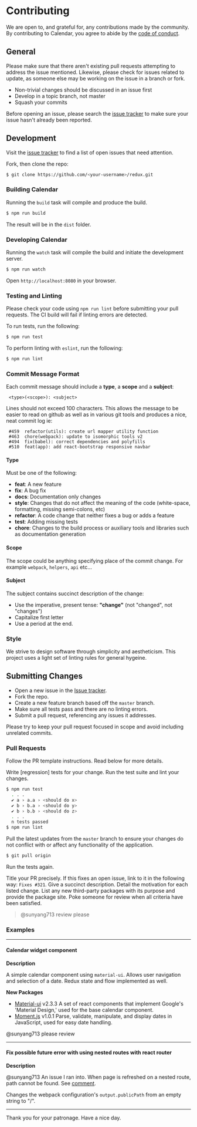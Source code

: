 # Contributing
We are open to, and grateful for, any contributions made by the community.  By contributing to Calendar, you agree to abide by the [code of conduct](https://github.com/ADI-Labs/calendar-web/blob/master/CODE_OF_CONDUCT.md).

## General

Please make sure that there aren't existing pull requests attempting to address the issue mentioned. Likewise, please check for issues related to update, as someone else may be working on the issue in a branch or fork.

* Non-trivial changes should be discussed in an issue first
* Develop in a topic branch, not master
* Squash your commits

Before opening an issue, please search the [issue tracker](https://github.com/ADI-Labs/calendar-web/issues) to make sure your issue hasn't already been reported.

## Development

Visit the [issue tracker](https://github.com/reactjs/redux/issues) to find a list of open issues that need attention.

Fork, then clone the repo:

```bash
$ git clone https://github.com/<your-username>/redux.git
```

### Building Calendar

Running the `build` task will compile and produce the build.
```bash
$ npm run build
```

The result will be in the `dist` folder.

### Developing Calendar

Running the `watch` task will compile the build and initiate the development server.

```bash
$ npm run watch
```

Open `http://localhost:8080` in your browser.


### Testing and Linting

Please check your code using `npm run lint` before submitting your pull requests. The CI build will fail if linting errors are detected.

To run tests, run the following:
```bash
$ npm run test
```

To perform linting with `eslint`, run the following:
```bash
$ npm run lint
```

### Commit Message Format

Each commit message should include a **type**, a **scope** and a **subject**:

```
 <type>(<scope>): <subject>
```

Lines should not exceed 100 characters. This allows the message to be easier to read on github as well as in various git tools and produces a nice, neat commit log ie:

```
 #459  refactor(utils): create url mapper utility function
 #463  chore(webpack): update to isomorphic tools v2
 #494  fix(babel): correct dependencies and polyfills
 #510  feat(app): add react-bootstrap responsive navbar
``` 

#### Type

Must be one of the following:

* **feat**: A new feature
* **fix**: A bug fix
* **docs**: Documentation only changes
* **style**: Changes that do not affect the meaning of the code (white-space, formatting, missing
  semi-colons, etc)
* **refactor**: A code change that neither fixes a bug or adds a feature
* **test**: Adding missing tests
* **chore**: Changes to the build process or auxiliary tools and libraries such as documentation
  generation

#### Scope

The scope could be anything specifying place of the commit change. For example `webpack`,
`helpers`, `api` etc...

#### Subject

The subject contains succinct description of the change:

* Use the imperative, present tense: **"change"** (not "changed", not "changes")
* Capitalize first letter
* Use a period at the end.

### Style
We strive to design software through simplicity and aestheticism. This project uses a light set of linting rules for general hygeine.

## Submitting Changes
* Open a new issue in the [Issue tracker](https://github.com/ADI-Labs/calendar-web/issues).
* Fork the repo.
* Create a new feature branch based off the `master` branch.
* Make sure all tests pass and there are no linting errors.
* Submit a pull request, referencing any issues it addresses.

Please try to keep your pull request focused in scope and avoid including unrelated commits.

### Pull Requests

Follow the PR template instructions. Read below for more details.

Write [regression] tests for your change. Run the test suite and lint your changes.

```bash
$ npm run test
  . . .
  ✔ a › a.a › <should do x>
  ✔ b › b.a › <should do y>
  ✔ b › b.b › <should do z>
  . . .
  n tests passed
$ npm run lint
```

Pull the latest updates from the `master` branch to ensure your changes do not conflict with or affect any functionality of the application.

```bash
$ git pull origin
```

Run the tests again.

Title your PR precisely. If this fixes an open issue, link to it in the following way: `Fixes #321`. Give a succinct description. Detail the motivation for each listed change. List any new third-party packages with its purpose and provide the package site. Poke someone for review when all criteria have been satisfied.
>@sunyang713 review please

### Examples

---

#### Calendar widget component

**Description**

A simple calendar component using `material-ui`. Allows user navigation and selection of a date. Redux state and flow implemented as well.

**New Packages**
- [Material-ui](http://www.material-ui.com) v2.3.3 A set of react components that implement Google's 'Material Design,' used for the base calendar component.
- [Moment.js](http://momentjs.com) v1.0.1 Parse, validate, manipulate, and display dates in JavaScript, used for easy date handling.

@sunyang713 please review

---

#### Fix possible future error with using nested routes with react router

**Description**

@sunyang713 An issue I ran into. When page is refreshed on a nested route, path cannot be found. See [comment](https://github.com/reactjs/react-router/issues/676#issuecomment-160249067).

Changes the webpack configuration's `output.publicPath` from an empty string to "/".

---

Thank you for your patronage. Have a nice day.
